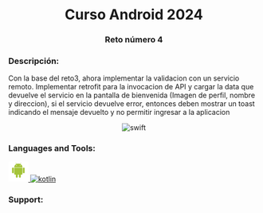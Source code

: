 <h1 align="center"> Curso Android 2024</h1>
<h3 align="center">Reto número 4</h3>

<h3 align="left">Descripción:</h3>
<p align="left">Con la base del reto3, ahora implementar la validacion con un servicio remoto. Implementar retrofit para la invocacion de API y cargar la data que devuelve el servicio en la pantalla de bienvenida (Imagen de perfil, nombre y direccion), si el servicio devuelve error, entonces deben mostrar un toast indicando el mensaje devuelto y no permitir ingresar a la aplicacion
</p>

<p align="center">
<img src="https://firebasestorage.googleapis.com/v0/b/appdatabase-3ee89.appspot.com/o/fotos%2FMario.jpg?alt=media&token=24442d65-f9d1-4038-b468-5003586f54b4" alt="swift" width="90" height="200"/> </p>

<h3 align="left">Languages and Tools:</h3>
<p align="left"> <a href="https://developer.android.com" target="_blank" rel="noreferrer"> <img src="https://raw.githubusercontent.com/devicons/devicon/master/icons/android/android-original-wordmark.svg" alt="android" width="40" height="40"/> </a> <a href="https://kotlinlang.org" target="_blank" rel="noreferrer"> <img src="https://www.vectorlogo.zone/logos/kotlinlang/kotlinlang-icon.svg" alt="kotlin" width="40" height="40"/> </a> <a href="https://developer.apple.com/swift/" target="_blank" rel="noreferrer"> </a> </p>

<h3 align="left">Support:</h3>
